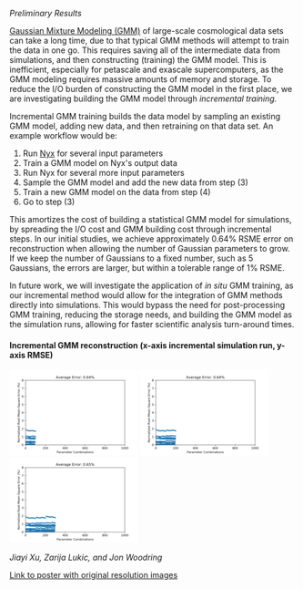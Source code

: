 *Preliminary Results*

[Gaussian Mixture Modeling (GMM)](#Emulator-of-Cosmological-Simulation-for-Initial-Parameters-Study)
of large-scale cosmological data sets can take a long time, due to that typical
GMM methods will attempt to train the data in one go. This requires saving all
of the intermediate data from simulations, and then constructing (training) the
GMM model. This is inefficient, especially for petascale and exascale
supercomputers, as the GMM modeling requires massive amounts of memory and
storage. To reduce the I/O burden of constructing the GMM model in the first
place, we are investigating building the GMM model through *incremental
training.*

Incremental GMM training builds the data model by sampling an existing GMM
model, adding new data, and then retraining on that data set. An example workflow
would be:

1. Run [Nyx](https://github.com/AMReX-Astro/Nyx) for several input parameters
2. Train a GMM model on Nyx's output data
3. Run Nyx for several more input parameters
4. Sample the GMM model and add the new data from step (3)
5. Train a new GMM model on the data from step (4)
6. Go to step (3)

This amortizes the cost of building a statistical GMM model for simulations,
by spreading the I/O cost and GMM building cost through incremental steps. In our
initial studies, we achieve approximately 0.64% RSME error on reconstruction
when allowing the number of Gaussian parameters to grow. If we keep the number
of Gaussians to a fixed number, such as 5 Gaussians, the errors are larger,
but within a tolerable range of 1% RSME.

In future work, we will investigate the application of *in situ* GMM training,
as our incremental method would allow for the integration of GMM methods
directly into simulations. This would bypass the need for post-processing GMM
training, reducing the storage needs, and building the GMM model as the
simulation runs, allowing for faster scientific analysis turn-around times.

#### Incremental GMM reconstruction (x-axis incremental simulation run, y-axis RMSE)

![Incremental training](images/2018-08-10/Picture11.png)
![Incremental training](images/2018-08-10/Picture12.png)
![Incremental training](images/2018-08-10/Picture13.png)

*Jiayi Xu, Zarija Lukic, and Jon Woodring*

[Link to poster with original resolution images](files/2018-08-10/OneSlideSR.pptx)
